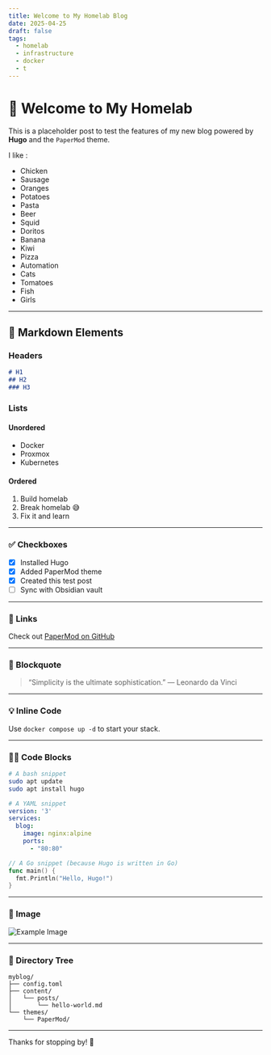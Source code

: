 ```yaml
---
title: Welcome to My Homelab Blog
date: 2025-04-25
draft: false
tags:
  - homelab
  - infrastructure
  - docker
  - t
---
```


# 🏡 Welcome to My Homelab

This is a placeholder post to test the features of my new blog powered by **Hugo** and the `PaperMod` theme.

I like :
- Chicken
- Sausage
- Oranges
- Potatoes 
- Pasta
- Beer
- Squid
- Doritos
- Banana
- Kiwi
- Pizza
- Automation
- Cats
- Tomatoes
- Fish
- Girls

---

## 🧱 Markdown Elements

### Headers

```markdown
# H1
## H2
### H3
```

### Lists

#### Unordered

- Docker
- Proxmox
- Kubernetes

#### Ordered

1. Build homelab  
2. Break homelab 😅  
3. Fix it and learn  

---

### ✅ Checkboxes

- [x] Installed Hugo  
- [x] Added PaperMod theme  
- [x] Created this test post  
- [ ] Sync with Obsidian vault  

---

### 🔗 Links

Check out [PaperMod on GitHub](https://github.com/adityatelange/hugo-PaperMod)

---

### 💬 Blockquote

> “Simplicity is the ultimate sophistication.” — Leonardo da Vinci

---

### 💡 Inline Code

Use `docker compose up -d` to start your stack.

---

### 🧑‍💻 Code Blocks

```bash
# A bash snippet
sudo apt update
sudo apt install hugo
```

```yaml
# A YAML snippet
version: '3'
services:
  blog:
    image: nginx:alpine
    ports:
      - "80:80"
```

```go
// A Go snippet (because Hugo is written in Go)
func main() {
  fmt.Println("Hello, Hugo!")
}
```

---

### 📸 Image

![Example Image](https://via.placeholder.com/800x400.png?text=My+Blog)

---

### 📁 Directory Tree

```plaintext
myblog/
├── config.toml
├── content/
│   └── posts/
│       └── hello-world.md
└── themes/
    └── PaperMod/
```

---

Thanks for stopping by! 🎉
